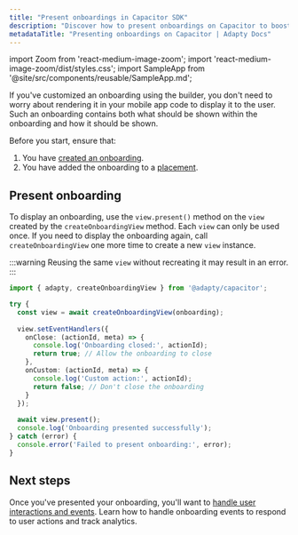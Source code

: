 ```yaml
---
title: "Present onboardings in Capacitor SDK"
description: "Discover how to present onboardings on Capacitor to boost conversions and revenue."
metadataTitle: "Presenting onboardings on Capacitor | Adapty Docs"
---
```


import Zoom from 'react-medium-image-zoom';
import 'react-medium-image-zoom/dist/styles.css';
import SampleApp from '@site/src/components/reusable/SampleApp.md';

If you've customized an onboarding using the builder, you don't need to worry about rendering it in your mobile app code to display it to the user. Such an onboarding contains both what should be shown within the onboarding and how it should be shown.

Before you start, ensure that:

1. You have [created an onboarding](create-onboarding.md).
2. You have added the onboarding to a [placement](placements.md).

## Present onboarding

To display an onboarding, use the `view.present()` method on the `view` created by the `createOnboardingView` method. Each `view` can only be used once. If you need to display the onboarding again, call `createOnboardingView` one more time to create a new `view` instance.

:::warning
Reusing the same `view` without recreating it may result in an error.
:::

```typescript showLineNumbers
import { adapty, createOnboardingView } from '@adapty/capacitor';

try {
  const view = await createOnboardingView(onboarding);
  
  view.setEventHandlers({
    onClose: (actionId, meta) => {
      console.log('Onboarding closed:', actionId);
      return true; // Allow the onboarding to close
    },
    onCustom: (actionId, meta) => {
      console.log('Custom action:', actionId);
      return false; // Don't close the onboarding
    }
  });
  
  await view.present();
  console.log('Onboarding presented successfully');
} catch (error) {
  console.error('Failed to present onboarding:', error);
}
```

## Next steps

Once you've presented your onboarding, you'll want to [handle user interactions and events](capacitor-handling-onboarding-events.md). Learn how to handle onboarding events to respond to user actions and track analytics.
